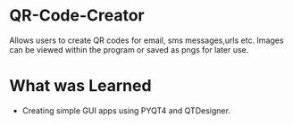 # QR-Code-Creator
Allows users to create QR codes for email, sms messages,urls etc. 
Images can be viewed within the program or saved as pngs for later use.

# What was Learned
* Creating simple GUI apps using PYQT4 and QTDesigner.
	
